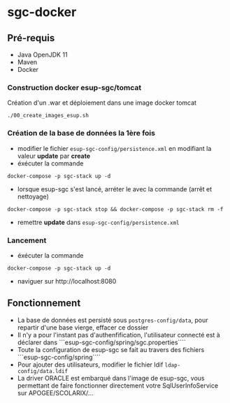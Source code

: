 # sgc-docker

## Pré-requis
* Java OpenJDK 11
* Maven
* Docker

### Construction docker esup-sgc/tomcat

Création d'un .war et déploiement dans une image docker tomcat
 ```
 ./00_create_images_esup.sh
 ```

 ### Création de la base de données la 1ère fois
 * modifier le fichier ```esup-sgc-config/persistence.xml``` en modifiant la valeur __update__ par __create__
 * éxécuter la commande
 ```
docker-compose -p sgc-stack up -d
 ```
 * lorsque esup-sgc s'est lancé, arréter le avec la commande (arrêt et nettoyage)
 ```
 docker-compose -p sgc-stack stop && docker-compose -p sgc-stack rm -f
 ```
 * remettre __update__ dans ```esup-sgc-config/persistence.xml```

### Lancement
 * éxécuter la commande
 ```
docker-compose -p sgc-stack up -d
 ```
 * naviguer sur http://localhost:8080 


## Fonctionnement

 * La base de données est persisté sous ```postgres-config/data```, pour repartir d'une base vierge, effacer ce dossier
 * Il n'y a pour l'instant pas d'authenfification, l'utilisateur connecté est à déclarer dans ```esup-sgc-config/spring/sgc.properties````
 * Toute la configuration de esup-sgc se fait au travers des fichiers ```esup-sgc-config/spring````
 * Pour ajouter des utilisateurs, modifier le fichier ldif ```ldap-config/data.ldif```
 * La driver ORACLE est embarqué dans l'image de esup-sgc, vous permettant de faire fonctionner directement votre SqlUserInfoService sur APOGEE/SCOLARIX/... 